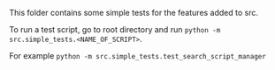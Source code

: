 This folder contains some simple tests for the features added to src. 

To run a test script, go to root directory and run
`python -m src.simple_tests.<NAME_OF_SCRIPT>`. 

For example `python -m src.simple_tests.test_search_script_manager`